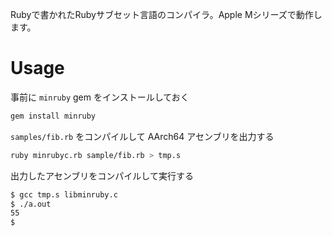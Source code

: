 Rubyで書かれたRubyサブセット言語のコンパイラ。Apple Mシリーズで動作します。

# Usage

事前に `minruby` gem をインストールしておく

```sh
gem install minruby
```

`samples/fib.rb` をコンパイルして AArch64 アセンブリを出力する

```sh
ruby minrubyc.rb sample/fib.rb > tmp.s
```

出力したアセンブリをコンパイルして実行する

```sh
$ gcc tmp.s libminruby.c
$ ./a.out
55
$
```
